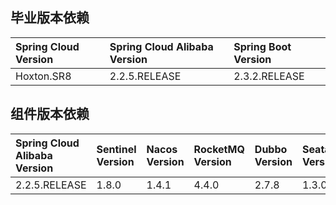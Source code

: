 ## 毕业版本依赖
|Spring Cloud Version | Spring Cloud Alibaba Version |  Spring Boot Version  |
|:----    |:---|:----- |   
|Hoxton.SR8 | 2.2.5.RELEASE | 2.3.2.RELEASE |

## 组件版本依赖					
|Spring Cloud Alibaba Version| Sentinel Version |  Nacos Version  | RocketMQ Version | Dubbo Version | Seata Version |
|:---- |:--- |:--- |:---   |:---|:----- |   
|2.2.5.RELEASE | 1.8.0 | 1.4.1 | 4.4.0 | 2.7.8 | 1.3.0 |



